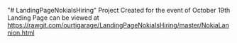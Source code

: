 "# LandingPageNokiaIsHiring"
Project Created for the event of October 19th
Landing Page can be viewed at https://rawgit.com/ourtigarage/LandingPageNokiaIsHiring/master/NokiaLannion.html

